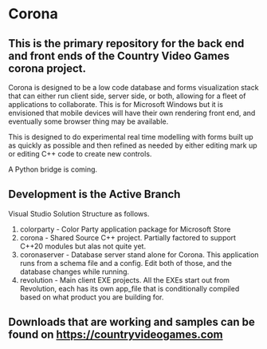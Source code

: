 
# Corona
## This is the primary repository for the back end and front ends of the Country Video Games corona project.

Corona is designed to be a low code database and forms visualization stack that can either run client side, server side, or both, allowing for a fleet of applications to collaborate.  This is for Microsoft Windows but it is envisioned that mobile devices will have their own rendering front end, and eventually some browser thing may be available.

This is designed to do experimental real time modelling with forms built up as quickly as possible and then refined as needed by either editing mark up or editing C++ code to create new controls.

A Python bridge is coming.

## Development is the Active Branch

Visual Studio Solution Structure as follows.

1.  colorparty - Color Party application package for Microsoft Store
2.  corona - Shared Source C++ project.  Partially factored to support C++20 modules but alas not quite yet.
3.  coronaserver - Database server stand alone for Corona.  This application runs from a schema file and a config.  Edit both of those, and the database changes while running.
4.  revolution - Main client EXE projects.  All the EXEs start out from Revolution, each has its own app_file that is conditionally compiled based on what product you are building for.

## Downloads that are working and samples can be found on https://countryvideogames.com



